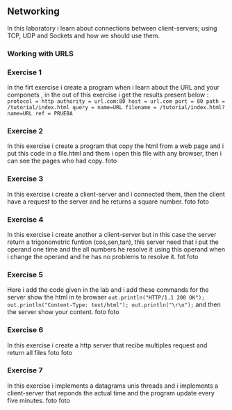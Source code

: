 ## Networking
In this laboratory i learn about connections between client-servers; using TCP, UDP and Sockets and how we should use them.
### Working with URLS
### Exercise 1
In the firt exercise i create a program when i learn about the URL and your componets , in the out of this exercise i get the results present below :
`protocol = http
authority = url.com:80
host = url.com
port = 80
path = /tutorial/index.html
query = name=URL
filename = /tutorial/index.html?name=URL
ref = PRUEBA`
### Exercise 2
In this exercise i create a program that copy the html from a web page and i put this code in a file.html and them i open this file with any browser, then i can see the pages who had copy.
foto
### Exercise 3
In this exercise i create a client-server and i connected them, then the client have a request to the server and he returns a square number.
foto 
foto
### Exercise 4
In this exercise i create another a client-server but in this case the server return a trigonometric funtion (cos,sen,tan), this server need that i put the operand one time and  the all numbers he resolve it using this operand  when i change the operand and he has no problems to resolve it. 
fot
foto
### Exercise 5
Here i add the code  given in the lab and i add  these commands for the server show the html in te browser `out.println("HTTP/1.1 200 OK"); out.println("Content-Type: text/html"); out.println("\r\n");` 
and then the server show your content.
foto
foto
### Exercise 6 
In this exercise i create a http server that recibe multiples request and return all files 
foto
foto
### Exercise 7
In this exercise i implements a datagrams unis threads and i implements a client-server that reponds the actual time and the program update every five minutes.
foto foto
